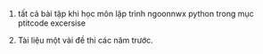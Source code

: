 1. tất cả bài tập khi học môn lập trình ngoonnwx python trong mục ptitcode excersise

2. Tài liệu một vài đề thi các năm trước.
